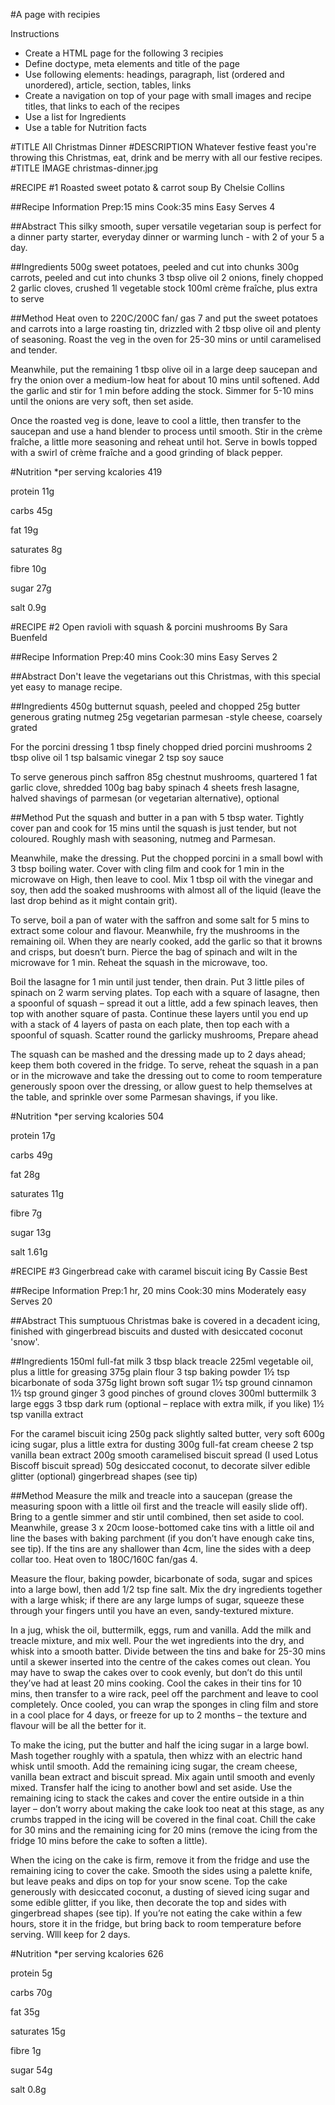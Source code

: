 #A page with recipies

Instructions
- Create a HTML page for the following 3 recipies
- Define doctype, meta elements and title of the page
- Use following elements: headings, paragraph, list (ordered and unordered), article, section, tables, links
- Create a navigation on top of your page with small images and recipe titles, that links to each of the recipes
- Use a list for Ingredients
- Use a table for Nutrition facts

#TITLE
All Christmas Dinner
#DESCRIPTION
Whatever festive feast you're throwing this Christmas, eat, drink and be merry with all our festive recipes.
#TITLE IMAGE
christmas-dinner.jpg


#RECIPE #1
Roasted sweet potato & carrot soup
By Chelsie Collins

##Recipe Information
Prep:15 mins
Cook:35 mins
Easy
Serves 4

##Abstract
This silky smooth, super versatile vegetarian soup is perfect for a dinner party starter, everyday dinner or warming lunch - with 2 of your 5 a day.

##Ingredients
500g sweet potatoes, peeled and cut into chunks
300g carrots, peeled and cut into chunks
3 tbsp olive oil
2 onions, finely chopped
2 garlic cloves, crushed
1l vegetable stock
100ml crème fraîche, plus extra to serve

##Method
Heat oven to 220C/200C fan/ gas 7 and put the sweet potatoes and carrots into a large roasting tin, drizzled with 2 tbsp olive oil and plenty of seasoning. Roast the veg in the oven for 25-30 mins or until caramelised and tender.

Meanwhile, put the remaining 1 tbsp olive oil in a large deep saucepan and fry the onion over a medium-low heat for about 10 mins until softened. Add the garlic and stir for 1 min before adding the stock. Simmer for 5-10 mins until the onions are very soft, then set aside.

Once the roasted veg is done, leave to cool a little, then transfer to the saucepan and use a hand blender to process until smooth. Stir in the crème fraîche, a little more seasoning and reheat until hot. Serve in bowls topped with a swirl of crème fraîche and a good grinding of black pepper.

#Nutrition *per serving
kcalories
419

protein
11g

carbs
45g

fat
19g

saturates
8g

fibre
10g

sugar
27g

salt
0.9g

#RECIPE #2
Open ravioli with squash & porcini mushrooms
By Sara Buenfeld

##Recipe Information
Prep:40 mins
Cook:30 mins
Easy
Serves 2

##Abstract
Don't leave the vegetarians out this Christmas, with this special yet easy to manage recipe.

##Ingredients
450g butternut squash, peeled and chopped
25g butter
generous grating nutmeg
25g vegetarian parmesan -style cheese, coarsely grated

For the porcini dressing
1 tbsp finely chopped dried porcini mushrooms
2 tbsp olive oil
1 tsp balsamic vinegar
2 tsp soy sauce

To serve
generous pinch saffron
85g chestnut mushrooms, quartered
1 fat garlic clove, shredded
100g bag baby spinach
4 sheets fresh lasagne, halved
shavings of parmesan (or vegetarian alternative), optional

##Method
Put the squash and butter in a pan with 5 tbsp water. Tightly cover pan and cook for 15 mins until the squash is just tender, but not coloured. Roughly mash with seasoning, nutmeg and Parmesan.

Meanwhile, make the dressing. Put the chopped porcini in a small bowl with 3 tbsp boiling water. Cover with cling film and cook for 1 min in the microwave on High, then leave to cool. Mix 1 tbsp oil with the vinegar and soy, then add the soaked mushrooms with almost all of the liquid (leave the last drop behind as it might contain grit).

To serve, boil a pan of water with the saffron and some salt for 5 mins to extract some colour and flavour. Meanwhile, fry the mushrooms in the remaining oil. When they are nearly cooked, add the garlic so that it browns and crisps, but doesn’t burn. Pierce the bag of spinach and wilt in the microwave for 1 min. Reheat the squash in the microwave, too.

Boil the lasagne for 1 min until just tender, then drain. Put 3 little piles of spinach on 2 warm serving plates. Top each with a square of lasagne, then a spoonful of squash – spread it out a little, add a few spinach leaves, then top with another square of pasta. Continue these layers until you end up with a stack of 4 layers of pasta on each plate, then top each with a spoonful of squash. Scatter round the garlicky mushrooms, Prepare ahead

The squash can be mashed and the dressing made up to 2 days ahead; keep them both covered in the fridge. To serve, reheat the squash in a pan or in the microwave and take the dressing out to come to room temperature generously spoon over the dressing, or allow guest to help themselves at the table, and sprinkle over some Parmesan shavings, if you like.

#Nutrition *per serving
kcalories
504

protein
17g

carbs
49g

fat
28g

saturates
11g

fibre
7g

sugar
13g

salt
1.61g

#RECIPE #3
Gingerbread cake with caramel biscuit icing
By Cassie Best

##Recipe Information
Prep:1 hr, 20 mins
Cook:30 mins
Moderately easy
Serves 20

##Abstract
This sumptuous Christmas bake is covered in a decadent icing, finished with gingerbread biscuits and dusted with desiccated coconut 'snow'.

##Ingredients
150ml full-fat milk
3 tbsp black treacle
225ml vegetable oil, plus a little for greasing
375g plain flour
3 tsp baking powder
1½ tsp bicarbonate of soda
375g light brown soft sugar
1½ tsp ground cinnamon
1½ tsp ground ginger
3 good pinches of ground cloves
300ml buttermilk
3 large eggs
3 tbsp dark rum (optional – replace with extra milk, if you like)
1½ tsp vanilla extract

For the caramel biscuit icing
250g pack slightly salted butter, very soft
600g icing sugar, plus a little extra for dusting
300g full-fat cream cheese
2 tsp vanilla bean extract
200g smooth caramelised biscuit spread (I used Lotus Biscoff biscuit spread)
50g desiccated coconut, to decorate
silver edible glitter (optional)
gingerbread shapes (see tip)

##Method
Measure the milk and treacle into a saucepan (grease the measuring spoon with a little oil first and the treacle will easily slide off). Bring to a gentle simmer and stir until combined, then set aside to cool. Meanwhile, grease 3 x 20cm loose-bottomed cake tins with a little oil and line the bases with baking parchment (if you don’t have enough cake tins, see tip). If the tins are any shallower than 4cm, line the sides with a deep collar too. Heat oven to 180C/160C fan/gas 4.

Measure the flour, baking powder, bicarbonate of soda, sugar and spices into a large bowl, then add 1/2 tsp fine salt. Mix the dry ingredients together with a large whisk; if there are any large lumps of sugar, squeeze these through your fingers until you have an even, sandy-textured mixture.

In a jug, whisk the oil, buttermilk, eggs, rum and vanilla. Add the milk and treacle mixture, and mix well. Pour the wet ingredients into the dry, and whisk into a smooth batter. Divide between the tins and bake for 25-30 mins until a skewer inserted into the centre of the cakes comes out clean. You may have to swap the cakes over to cook evenly, but don’t do this until they’ve had at least 20 mins cooking. Cool the cakes in their tins for 10 mins, then transfer to a wire rack, peel off the parchment and leave to cool completely. Once cooled, you can wrap the sponges in cling film and store in a cool place for 4 days, or freeze for up to 2 months – the texture and flavour will be all the better for it.

To make the icing, put the butter and half the icing sugar in a large bowl. Mash together roughly with a spatula, then whizz with an electric hand whisk until smooth. Add the remaining icing sugar, the cream cheese, vanilla bean extract and biscuit spread. Mix again until smooth and evenly mixed. Transfer half the icing to another bowl and set aside. Use the remaining icing to stack the cakes and cover the entire outside in a thin layer – don’t worry about making the cake look too neat at this stage, as any crumbs trapped in the icing will be covered in the final coat. Chill the cake for 30 mins and the remaining icing for 20 mins (remove the icing from the fridge 10 mins before the cake to soften a little).

When the icing on the cake is firm, remove it from the fridge and use the remaining icing to cover the cake. Smooth the sides using a palette knife, but leave peaks and dips on top for your snow scene. Top the cake generously with desiccated coconut, a dusting of sieved icing sugar and some edible glitter, if you like, then decorate the top and sides with gingerbread shapes (see tip). If you’re not eating the cake within a few hours, store it in the fridge, but bring back to room temperature before serving. Wlll keep for 2 days.

#Nutrition *per serving
kcalories
626

protein
5g

carbs
70g

fat
35g

saturates
15g

fibre
1g

sugar
54g

salt
0.8g
